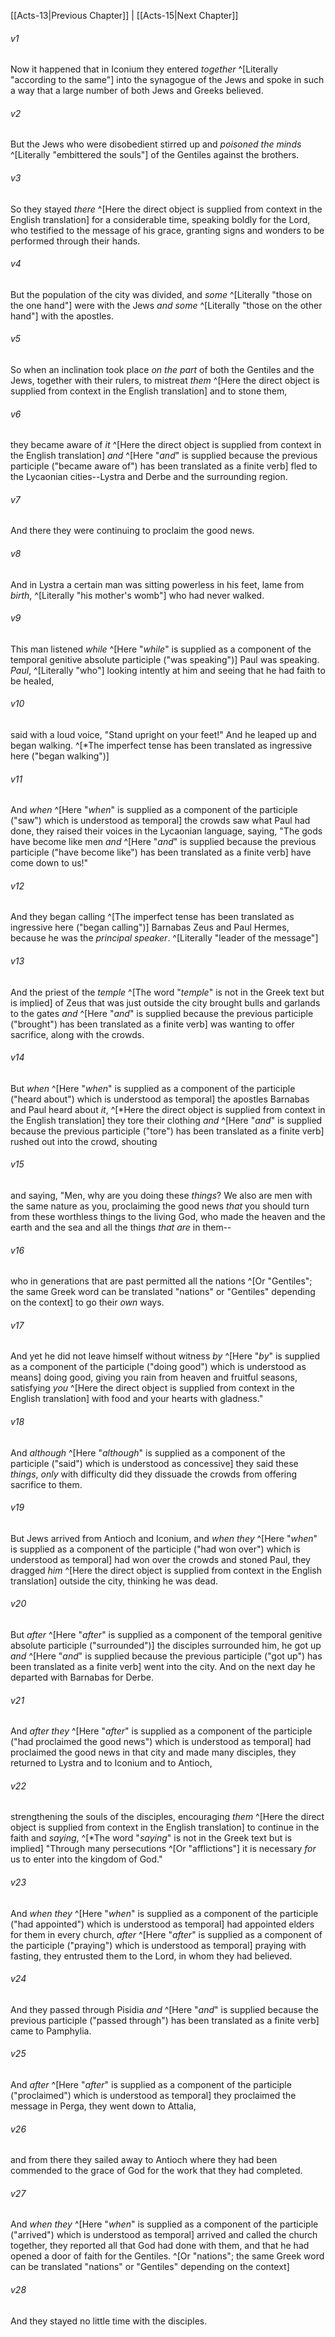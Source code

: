 ﻿---
aliases:
  - Acts 14
---

[[Acts-13|Previous Chapter]] | [[Acts-15|Next Chapter]]

###### v1
Now it happened that in Iconium they entered _together_ ^[Literally "according to the same"] into the synagogue of the Jews and spoke in such a way that a large number of both Jews and Greeks believed.

###### v2
But the Jews who were disobedient stirred up and _poisoned the minds_ ^[Literally "embittered the souls"] of the Gentiles against the brothers.

###### v3
So they stayed _there_ ^[Here the direct object is supplied from context in the English translation] for a considerable time, speaking boldly for the Lord, who testified to the message of his grace, granting signs and wonders to be performed through their hands.

###### v4
But the population of the city was divided, and _some_ ^[Literally "those on the one hand"] were with the Jews _and some_ ^[Literally "those on the other hand"] with the apostles.

###### v5
So when an inclination took place _on the part_ of both the Gentiles and the Jews, together with their rulers, to mistreat _them_ ^[Here the direct object is supplied from context in the English translation] and to stone them,

###### v6
they became aware of _it_ ^[Here the direct object is supplied from context in the English translation] _and_ ^[Here "_and_" is supplied because the previous participle ("became aware of") has been translated as a finite verb] fled to the Lycaonian cities--Lystra and Derbe and the surrounding region.

###### v7
And there they were continuing to proclaim the good news.

###### v8
And in Lystra a certain man was sitting powerless in his feet, lame from _birth_, ^[Literally "his mother's womb"] who had never walked.

###### v9
This man listened _while_ ^[Here "_while_" is supplied as a component of the temporal genitive absolute participle ("was speaking")] Paul was speaking. _Paul_, ^[Literally "who"] looking intently at him and seeing that he had faith to be healed,

###### v10
said with a loud voice, "Stand upright on your feet!" And he leaped up and began walking. ^[*The imperfect tense has been translated as ingressive here ("began walking")]

###### v11
And _when_ ^[Here "_when_" is supplied as a component of the participle ("saw") which is understood as temporal] the crowds saw what Paul had done, they raised their voices in the Lycaonian language, saying, "The gods have become like men _and_ ^[Here "_and_" is supplied because the previous participle ("have become like") has been translated as a finite verb] have come down to us!"

###### v12
And they began calling ^[The imperfect tense has been translated as ingressive here ("began calling")] Barnabas Zeus and Paul Hermes, because he was the _principal speaker_. ^[Literally "leader of the message"]

###### v13
And the priest of the _temple_ ^[The word "_temple_" is not in the Greek text but is implied] of Zeus that was just outside the city brought bulls and garlands to the gates _and_ ^[Here "_and_" is supplied because the previous participle ("brought") has been translated as a finite verb] was wanting to offer sacrifice, along with the crowds.

###### v14
But _when_ ^[Here "_when_" is supplied as a component of the participle ("heard about") which is understood as temporal] the apostles Barnabas and Paul heard about _it_, ^[*Here the direct object is supplied from context in the English translation] they tore their clothing _and_ ^[Here "_and_" is supplied because the previous participle ("tore") has been translated as a finite verb] rushed out into the crowd, shouting

###### v15
and saying, "Men, why are you doing these _things_? We also are men with the same nature as you, proclaiming the good news _that_ you should turn from these worthless things to the living God, who made the heaven and the earth and the sea and all the things _that are_ in them--

###### v16
who in generations that are past permitted all the nations ^[Or "Gentiles"; the same Greek word can be translated "nations" or "Gentiles" depending on the context] to go their _own_ ways.

###### v17
And yet he did not leave himself without witness _by_ ^[Here "_by_" is supplied as a component of the participle ("doing good") which is understood as means] doing good, giving you rain from heaven and fruitful seasons, satisfying _you_ ^[Here the direct object is supplied from context in the English translation] with food and your hearts with gladness."

###### v18
And _although_ ^[Here "_although_" is supplied as a component of the participle ("said") which is understood as concessive] they said these _things_, _only_ with difficulty did they dissuade the crowds from offering sacrifice to them.

###### v19
But Jews arrived from Antioch and Iconium, and _when they_ ^[Here "_when_" is supplied as a component of the participle ("had won over") which is understood as temporal] had won over the crowds and stoned Paul, they dragged _him_ ^[Here the direct object is supplied from context in the English translation] outside the city, thinking he was dead.

###### v20
But _after_ ^[Here "_after_" is supplied as a component of the temporal genitive absolute participle ("surrounded")] the disciples surrounded him, he got up _and_ ^[Here "_and_" is supplied because the previous participle ("got up") has been translated as a finite verb] went into the city. And on the next day he departed with Barnabas for Derbe.

###### v21
And _after they_ ^[Here "_after_" is supplied as a component of the participle ("had proclaimed the good news") which is understood as temporal] had proclaimed the good news in that city and made many disciples, they returned to Lystra and to Iconium and to Antioch,

###### v22
strengthening the souls of the disciples, encouraging _them_ ^[Here the direct object is supplied from context in the English translation] to continue in the faith and _saying_, ^[*The word "_saying_" is not in the Greek text but is implied] "Through many persecutions ^[Or "afflictions"] it is necessary _for_ us to enter into the kingdom of God."

###### v23
And _when they_ ^[Here "_when_" is supplied as a component of the participle ("had appointed") which is understood as temporal] had appointed elders for them in every church, _after_ ^[Here "_after_" is supplied as a component of the participle ("praying") which is understood as temporal] praying with fasting, they entrusted them to the Lord, in whom they had believed.

###### v24
And they passed through Pisidia _and_ ^[Here "_and_" is supplied because the previous participle ("passed through") has been translated as a finite verb] came to Pamphylia.

###### v25
And _after_ ^[Here "_after_" is supplied as a component of the participle ("proclaimed") which is understood as temporal] they proclaimed the message in Perga, they went down to Attalia,

###### v26
and from there they sailed away to Antioch where they had been commended to the grace of God for the work that they had completed.

###### v27
And _when they_ ^[Here "_when_" is supplied as a component of the participle ("arrived") which is understood as temporal] arrived and called the church together, they reported all that God had done with them, and that he had opened a door of faith for the Gentiles. ^[Or "nations"; the same Greek word can be translated "nations" or "Gentiles" depending on the context]

###### v28
And they stayed no little time with the disciples.